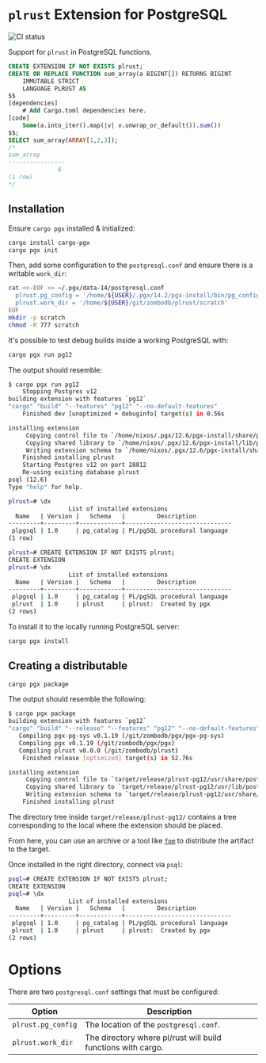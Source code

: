 # `plrust` Extension for PostgreSQL

![CI status](https://github.com/zombodb/plrust/actions/workflows/ci.yml/badge.svg)

Support for `plrust` in PostgreSQL functions.

```SQL
CREATE EXTENSION IF NOT EXISTS plrust;
CREATE OR REPLACE FUNCTION sum_array(a BIGINT[]) RETURNS BIGINT
    IMMUTABLE STRICT
    LANGUAGE PLRUST AS
$$
[dependencies]
    # Add Cargo.toml dependencies here.
[code]
    Some(a.into_iter().map(|v| v.unwrap_or_default()).sum())
$$;
SELECT sum_array(ARRAY[1,2,3]);
/*
sum_array
----------------
              6
(1 row)
*/
```

## Installation

Ensure `cargo pgx` installed & initialized:

```bash
cargo install cargo-pgx
cargo pgx init
```

Then, add some configuration to the `postgresql.conf` and ensure there is a
writable `work_dir`:

```bash
cat <<-EOF >> ~/.pgx/data-14/postgresql.conf
  plrust.pg_config = '/home/${USER}/.pgx/14.2/pgx-install/bin/pg_config'
  plrust.work_dir = '/home/${USER}/git/zombodb/plrust/scratch'
EOF
mkdir -p scratch
chmod -R 777 scratch
```

It's possible to test debug builds inside a working PostgreSQL with:

```bash
cargo pgx run pg12
```

The output should resemble:

```bash
$ cargo pgx run pg12
    Stopping Postgres v12
building extension with features `pg12`
"cargo" "build" "--features" "pg12" "--no-default-features"
    Finished dev [unoptimized + debuginfo] target(s) in 0.56s

installing extension
     Copying control file to `/home/nixos/.pgx/12.6/pgx-install/share/postgresql/extension/plrust.control`
     Copying shared library to `/home/nixos/.pgx/12.6/pgx-install/lib/postgresql/plrust.so`
     Writing extension schema to `/home/nixos/.pgx/12.6/pgx-install/share/postgresql/extension/plrust--1.0.sql`
    Finished installing plrust
    Starting Postgres v12 on port 28812
    Re-using existing database plrust
psql (12.6)
Type "help" for help.

plrust=# \dx
                 List of installed extensions
  Name   | Version |   Schema   |         Description
---------+---------+------------+------------------------------
 plpgsql | 1.0     | pg_catalog | PL/pgSQL procedural language
(1 row)

plrust=# CREATE EXTENSION IF NOT EXISTS plrust;
CREATE EXTENSION
plrust=# \dx
                 List of installed extensions
  Name   | Version |   Schema   |         Description
---------+---------+------------+------------------------------
 plpgsql | 1.0     | pg_catalog | PL/pgSQL procedural language
 plrust  | 1.0     | plrust     | plrust:  Created by pgx
(2 rows)
```

To install it to the locally running PostgreSQL server:

```bash
cargo pgx install
```

## Creating a distributable

```bash
cargo pgx package
```

The output should resemble the following:

```bash
$ cargo pgx package
building extension with features `pg12`
"cargo" "build" "--release" "--features" "pg12" "--no-default-features"
   Compiling pgx-pg-sys v0.1.19 (/git/zombodb/pgx/pgx-pg-sys)
   Compiling pgx v0.1.19 (/git/zombodb/pgx/pgx)
   Compiling plrust v0.0.0 (/git/zombodb/plrust)
    Finished release [optimized] target(s) in 52.76s

installing extension
     Copying control file to `target/release/plrust-pg12/usr/share/postgresql/12/extension/plrust.control`
     Copying shared library to `target/release/plrust-pg12/usr/lib/postgresql/12/lib/plrust.so`
     Writing extension schema to `target/release/plrust-pg12/usr/share/postgresql/12/extension/plrust--1.0.sql`
    Finished installing plrust
```

The directory tree inside `target/release/plrust-pg12/` contains a tree corresponding to the local 
where the extension should be placed.

From here, you can use an archive or a tool like [`fpm`][github-fpm] to distribute the artifact to
the target.

Once installed in the right directory, connect via `psql`:

```bash
psql=# CREATE EXTENSION IF NOT EXISTS plrust;
CREATE EXTENSION
psql=# \dx
                 List of installed extensions
  Name   | Version |   Schema   |         Description          
---------+---------+------------+------------------------------
 plpgsql | 1.0     | pg_catalog | PL/pgSQL procedural language
 plrust  | 1.0     | plrust     | plrust:  Created by pgx
(2 rows)
```

# Options

There are two `postgresql.conf` settings that must be configured:

Option | Description
--------------|-----------
`plrust.pg_config` | The location of the `postgresql.conf`.
`plrust.work_dir` | The directory where pl/rust will build functions with cargo.

[github-pgx]: https://github.com/zombodb/pgx
[github-fpm]: https://github.com/jordansissel/fpm
